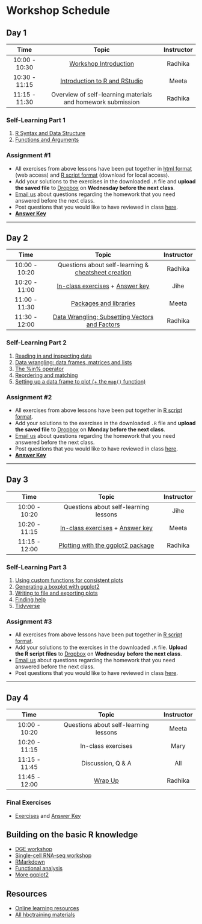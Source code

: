 # Workshop Schedule

## Day 1

| Time            |  Topic  | Instructor |
|:------------------------:|:------------------------------------------------:|:--------:|
| 10:00 - 10:30 | [Workshop Introduction](../lectures/Intro_to_workshop_online.pdf) | Radhika |
| 10:30 - 11:15 | [Introduction to R and RStudio](../lessons/01_introR-R-and-RStudio.md) | Meeta |
| 11:15 - 11:30 | Overview of self-learning materials and homework submission |  Radhika |

### Self-Learning Part 1
1. [R Syntax and Data Structure](https://hbctraining.github.io/Intro-to-R-flipped/lessons/02_introR-syntax-and-data-structures.html)
1. [Functions and Arguments](../lessons/03_introR-functions-and-arguments.md)

### Assignment #1
* All exercises from above lessons have been put together in [html format](../homework/day1_hw_exercises.md) (web access) and [R script format](../homework/day1_hw_exercises.R) (download for local access).
* Add your solutions to the exercises in the downloaded `.R` file and **upload the saved file** to [Dropbox](https://www.dropbox.com/request/fu2sxxovlihR2WMxoNJP) on **Wednesday before the next class**.
* [Email us](mailto:hbctraining@hsph.harvard.edu) about questions regarding the homework that you need answered before the next class.
* Post questions that you would like to have reviewed in class [here](https://PollEv.com/hbctraining945).
* **[Answer Key](../homework/day1_hw_answer-key.R)**

---

## Day 2

| Time            |  Topic  | Instructor |
|:------------------------:|:------------------------------------------------:|:--------:|
| 10:00 - 10:20 | Questions about self-learning & [cheatsheet creation](https://docs.google.com/spreadsheets/d/18XCZ7mSCHm1JUZ6rRwRAD5c1-Fm773oONianSeMcQkg/edit#gid=0) | Radhika |
| 10:20 - 11:00 | [In-class exercises](../activities/Day2_activities.md) + [Answer key](../activities/Day2_activities_answer_key.R) | Jihe |
| 11:00 - 11:30 | [Packages and libraries](../lessons/04_introR_packages.md) | Meeta |
| 11:30 - 12:00 | [Data Wrangling: Subsetting Vectors and Factors](../lessons/05_introR-data-wrangling.md) | Radhika |

### Self-Learning Part 2
1. [Reading in and inspecting data](../lessons/06_reading_and_data_inspection.md)
1. [Data wrangling: data frames, matrices and lists](../lessons/07_introR-data-wrangling2.md)
1. [The %in% operator](../lessons/08_identifying-matching-elements.md)
1. [Reordering and matching](../lessons/09_reordering-to-match-datasets.md)
1. [Setting up a data frame to plot (+ the `map()` function)](../lessons/10_setting_up_to_plot.md)


### Assignment #2
* All exercises from above lessons have been put together in [R script format](../homework/day2_hw_exercises.R).
* Add your solutions to the exercises in the downloaded `.R` file and **upload the saved file** to [Dropbox](https://www.dropbox.com/request/ozN5bDDPYhrFgDkN9jJn) on **Monday before the next class**.
* [Email us](mailto:hbctraining@hsph.harvard.edu)  about questions regarding the homework that you need answered before the next class.
* Post questions that you would like to have reviewed in class [here](https://PollEv.com/hbctraining945).
* **[Answer Key](../homework/day2_hw_answer-key.R)**

---

## Day 3

| Time            |  Topic  | Instructor |
|:------------------------:|:------------------------------------------------:|:--------:|
| 10:00 - 10:20 | Questions about self-learning lessons | Jihe |
| 10:20 - 11:15 | [In-class exercises](../activities/Day3_activities.md) + [Answer key](../activities/Day3_activities_answer_key.R)| Meeta  |
| 11:15 - 12:00 | [Plotting with the ggplot2 package](../lessons/11_ggplot2.md) | Radhika |

### Self-Learning Part 3
1. [Using custom functions for consistent plots](../lessons/11b_Custom_Functions_ggplot2.md)
1. [Generating a boxplot with ggplot2](../lessons/12_boxplot_exercise.md)
1. [Writing to file and exporting plots](../lessons/13_exporting_data_and_plots.md)
1. [Finding help](../lessons/14_finding_help.md)
1. [Tidyverse](https://hbctraining.github.io/Training-modules/Tidyverse_ggplot2/lessons/intro_tidyverse.html)

### Assignment #3
* All exercises from above lessons have been put together in [R script format](../homework/day3_hw_exercises.R).
* Add your solutions to the exercises in the downloaded `.R` file. **Upload the R script files** to [Dropbox](https://www.dropbox.com/request/zrl94pV9RdEubnLE3IUF) on **Wednesday before the next class**.
* [Email us](mailto:hbctraining@hsph.harvard.edu)  about questions regarding the homework that you need answered before the next class.
* Post questions that you would like to have reviewed in class [here](https://PollEv.com/hbctraining945).

---

## Day 4

| Time            |  Topic  | Instructor |
|:------------------------:|:------------------------------------------------:|:--------:|
| 10:00 - 10:20 | Questions about self-learning lessons | Meeta |
| 10:20 - 11:15 | In-class exercises | Mary |
| 11:15 - 11:45 | Discussion, Q & A | All |
| 11:45 - 12:00 | [Wrap Up](../lectures/R_nanocourse_wrapup_online.pdf) | Radhika |

### Final Exercises
* [Exercises](https://hbctraining.github.io/Intro-to-R/homework/Intro_to_R_hw.html) and [Answer Key](https://hbctraining.github.io/Intro-to-R/homework/Intro_to_R_key.html)

## Building on the basic R knowledge
* [DGE workshop](https://hbctraining.github.io/DGE_workshop_salmon/)
* [Single-cell RNA-seq workshop](https://hbctraining.github.io/scRNA-seq/)
* [RMarkdown](https://hbctraining.github.io/Training-modules/Rmarkdown/)
* [Functional analysis](https://hbctraining.github.io/Training-modules/DGE-functional-analysis/)
* [More ggplot2](https://hbctraining.github.io/Training-modules/Tidyverse_ggplot2/lessons/ggplot2.html)

## Resources
* [Online learning resources](https://hbctraining.github.io/bioinformatics_online/lists/online_trainings.html)
* [All hbctraining materials](https://hbctraining.github.io/main)
